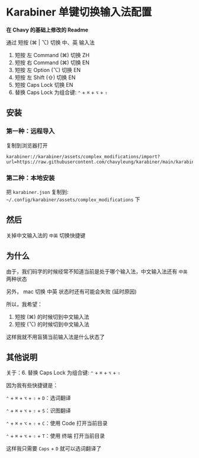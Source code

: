 # Karabiner 单键切换输入法配置

**在 Chavy 的基础上修改的 Readme**

通过 短按 (⌘ | ⌥) 切换 中、英 输入法

1. 短按 左 Command (⌘) 切换 ZH
2. 短按 右 Command (⌘) 切换 EN
3. 短按 左 Option (⌥) 切换 EN
4. 短按 左 Shift (⇧) 切换 EN
5. 短按 Caps Lock 切换 EN
6. 替换 Caps Lock 为组合键: `⌃` + `⌘` + `⌥` + `⇧`

## 安装

### 第一种：远程导入

复制到浏览器打开

```
karabiner://karabiner/assets/complex_modifications/import?url=https://raw.githubusercontent.com/chavyleung/karabiner/main/karabiner.json
```

### 第二种：本地安装

把 `karabiner.json` 复制到: `~/.config/karabiner/assets/complex_modifications` 下

## 然后

关掉中文输入法的 `中英` 切换快捷键

## 为什么

由于，我们码字的时候经常不知道当前是处于哪个输入法，中文输入法还有 `中英` 两种状态

另外， mac 切换 中英 状态时还有可能会失败 (延时原因)

所以，我希望：

1. 短按 (⌘) 的时候切到中文输入法
2. 短按 (⌥) 的时候切到中文输入法

这样我就不用盲猜当前输入法是什么状态了

## 其他说明

关于：6. 替换 Caps Lock 为组合键: `⌃` + `⌘` + `⌥` + `⇧`

因为我有些快捷键是：

`⌃` + `⌘` + `⌥` + `⇧` + `D`：选词翻译

`⌃` + `⌘` + `⌥` + `⇧` + `S`：识图翻译

`⌃` + `⌘` + `⌥` + `⇧` + `C`：使用 Code 打开当前目录

`⌃` + `⌘` + `⌥` + `⇧` + `T`：使用 终端 打开当前目录

这样我只需要 `Caps` + `D` 就可以选词翻译了

